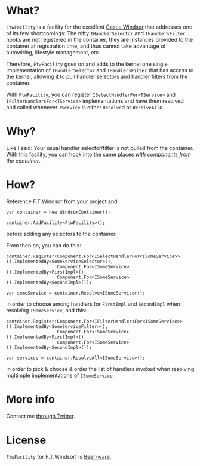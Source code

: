 What?
====

`FtwFacility` is a facility for the excellent [Castle Windsor][3] that addresses one of its few shortcomings: The nifty `IHandlerSelector` and `IHandlersFilter` hooks are not registered in the container, they are instances provided to the container at registration time, and thus cannot take advantage of autowiring, lifestyle management, etc.

Therefore, `FtwFacility` goes on and adds to the kernel one single implementation of `IHandlerSelector` and `IHandlersFilter` that has access to the kernel, allowing it to pull handler selectors and handler filters from the container.

With `FtwFacility`, you can register `ISelectHandlerFor<TService>` and `IFilterHandlersFor<TService>` implementations and have them resolved and called whenever `TService` is either `Resolve`d or `ResolveAll`d.

Why?
====

Like I said: Your usual handler selector/filter is not pulled from the container. With this facility, you can hook into the same places _with components from the container_.

How?
====

Reference F.T.Windsor from your project and

    var container = new WindsorContainer();

    container.AddFacility<FtwFacility>();

before adding any selectors to the container.

From then on, you can do this:

    container.Register(Component.For<ISelectHandlerFor<ISomeService>>().ImplementedBy<SomeServiceSelector>(),
                       Component.For<ISomeService>().ImplementedBy<FirstImpl>(),
                       Component.For<ISomeService>().ImplementedBy<SecondImpl>());

    var someService = container.Resolve<ISomeService>();

in order to choose among handlers for `FirstImpl` and `SecondImpl` when resolving `ISomeService`, and this:

    container.Register(Component.For<IFilterHandlersFor<ISomeService>>().ImplementedBy<SomeServiceFilter>(),
                       Component.For<ISomeService>().ImplementedBy<FirstImpl>(),
                       Component.For<ISomeService>().ImplementedBy<SecondImpl>());

    var services = container.ResolveAll<ISomeService>();

in order to pick & choose & order the list of handlers invoked when resolving multimple implementations of `ISomeService`.

More info
====

Contact me [through Twitter][2].

License
====

`FtwFacility` (or F.T.Windsor) is [Beer-ware][1].

[1]: http://en.wikipedia.org/wiki/Beerware
[2]: http://twitter.com/#!/mookid8000
[3]: http://docs.castleproject.org/Windsor.MainPage.ashx